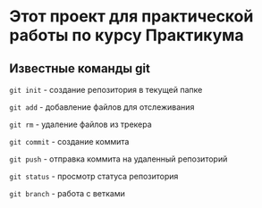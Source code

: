 # Этот проект для практической работы по курсу Практикума

## Известные команды git

`git init` - создание репозитория в текущей папке

`git add` - добавление файлов для отслеживания

`git rm` - удаление файлов из трекера

`git commit` - создание коммита

`git push` - отправка коммита на удаленный репозиторий

`git status` - просмотр статуса репозитория

`git branch` - работа с ветками